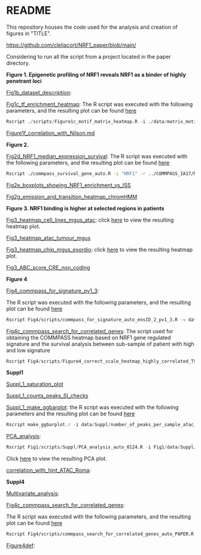 # README

This repository houses the code used for the analysis and creation of figures in "TITLE".

https://github.com/cleliacort/NRF1_paper/blob/main/

Considering to run all the script from a project located in the paper directory.

**Figure 1. Epigenetic profiling of NRF1 reveals NRF1 as a binder of highly penetrant loci**

[Fig1b_dataset_description](https://github.com/cleliacort/NRF1_paper/blob/main/Fig1/scripts/Figure1b_dataset_pheno_description.md): 

[Fig1c_tf_enrichment_heatmap](https://github.com/cleliacort/NRF1_paper/blob/main/Fig1/scripts/Figure1c_motif_matrix_heatmap.R): The R script was executed with the following parameters, and the resulting plot can be found [here](https://github.com/cleliacort/NRF1_paper/blob/main/Fig1/figures/heatmap_motifs_score_obs_exp_atac_tumour_mgus_0423_groupv2_manhattan_ward.D2.png)

```r
Rscript ./scripts/Figure1c_motif_matrix_heatmap.R -i ./data/matrix_motif_atac_tumour_mgus_0423_groupv2.txt -o ./figures -p heatmap_motifs_score_obs_exp_atac_tumour_mgus_0423_groupv2 -c 3 -store_rc TRUE
```

[Figure1f_correlation_with_Nilson.md](https://github.com/cleliacort/NRF1_paper/blob/main/Fig1/scripts/Figure1f_correlation_with_Nilson.md)

**Figure 2.**

[Fig2d_NRF1_median_expression_survival](https://github.com/cleliacort/NRF1_paper/blob/main/Fig2/scripts/commpass_survival_gene_auto.R): The R script was executed with the following parameters, and the resulting plot can be found [here](https://github.com/cleliacort/NRF1_paper/blob/main/Fig2/figures/survival_cluster_survival_commpass_NRF1_median_1123.png)

```bash
Rscript ./commpass_survival_gene_auto.R -i "NRF1" -r ../COMMPASS_IA17/MMRF_CoMMpass_IA17_salmon_geneUnstranded_tpm.tsv -o ./figures -p survival_commpass_NRF1_median_1123 -surv ../COMMPASS_IA17/CoMMpass_IA17_FlatFiles_0323/MMRF_CoMMpass_IA17_STAND_ALONE_SURVIVAL_V2.tsv -c "CD138pos" -t "median"
```

[Fig2e_boxplots_showing_NRF1_enrichment_vs_ISS](https://github.com/cleliacort/NRF1_paper/blob/main/Fig2/scripts/Fig2e_boxplot_tpm_survival.md)

[Fig2g_emission_and_transition_heatmap_chromHMM](https://github.com/cleliacort/NRF1_paper/blob/main/Fig2/scripts/Fig2g_and_Suppl2_emission_and_transition_heatmap_chromHMM_0924.md)

**Figure 3. NRF1 binding is higher at selected regions in patients**

[Fig3_heatmap_cell_lines_mgus_atac](https://github.com/cleliacort/NRF1_paper/blob/main/Fig3/scripts/deeptool_heatmap_atac_1023_PAPER.sh): click [here](https://github.com/cleliacort/NRF1_paper/blob/main/Fig3/figures/deptools_plotprofile_NRF1_consensus_TUMOUR_OF_MGUS_U266_RPMI_KMS27_MM196new_ON_10_master_list_consensus_our_chip_1123_2000_5000_5000_0_2_kmeans1_colorList7.png) to view the resulting heatmap plot.

[Fig3_heatmap_atac_tumour_mgus](https://github.com/cleliacort/NRF1_paper/blob/main/Fig3/scripts/Fig3_heatmap_tumour_mgus.md)

[Fig3_heatmap_chip_mgus_esordio](https://github.com/cleliacort/NRF1_paper/blob/main/Fig3/scripts/deeptool_heatmap_chip_mgus_esordio_0923_PAPER.sh): click [here](https://github.com/cleliacort/NRF1_paper/blob/main/Fig3/figures/deptools_heatmap_plotprofile_master_list_consensus_nrf1_cleaned_from_mgsu_on_CHIP_ESORDIO_ands_MGUS_1123_2000_5000_5000_0_20_kmeans1_colorList7.png) to view the resulting heatmap plot.

[Fig3_ABC_score_CRE_non_coding](https://github.com/cleliacort/NRF1_paper/blob/main/Fig3/scripts/Fig3_checks_enhancer_non_coding_regions_PAPER.md)

**Figure 4**

[Fig4_commpass_for_signature_pv1_3](https://github.com/cleliacort/NRF1_paper/blob/main/Fig4/scripts/commpass_for_signature_auto_ensID_2_pv1_3_PAPER.R):

The R script was executed with the following parameters, and the resulting plot can be found [here](https://github.com/cleliacort/NRF1_paper/blob/main/Fig4/figures/compass_progression_10_master_list_consensus_our_chip_1123_ANNOTATED_selected_TSS_minus_plus_2kb_UP_pv1_3.png)

```bash
Rscript Fig4/scripts/commpass_for_signature_auto_ensID_2_pv1_3.R -v data/MMRF_CoMMpass_IA17_PER_PATIENT_VISIT_V2.tsv -g data/MMRF_CoMMpass_IA17_PER_PATIENT_V2.tsv -i data/10_master_list_consensus_our_chip_1123_ANNOTATED_selected_TSS_minus_plus_2kb_GENE_NAME.bed -r data/MMRF_CoMMpass_IA17_salmon_geneUnstranded_tpm.tsv -o figures -p compass_progression_10_master_list_consensus_our_chip_1123_ANNOTATED_selected_TSS_minus_plus_2kb -t compass_progression_10_master_list_consensus_our_chip_1123_ANNOTATED_selected_TSS_minus_plus_2kb -c "CD138pos" -s TRUE -S "UP" -sub T
```

[Fig4c_commpass_search_for_correlated_genes](https://github.com/cleliacort/NRF1_paper/blob/main/Fig4/scripts/Figure4d_correct_scale_heatmap_highly_correlated_TSS_PAPER.Rmd): The script used for obtaining the COMMPASS heatmap based on NRF1 gene regulated signature and the survival analysis between sub-sample of patient with high and low signature 

```r
Rscript Fig4/scripts/Figure4_correct_scale_heatmap_highly_correlated_TSS_and_survivals.md
```

**Suppl1**

[Suppl_1_saturation_plot](https://github.com/cleliacort/NRF1_paper/blob/main/Fig1/scripts/Suppl/Suppl_1a_saturation_plot.md)

[Suppl_1_counts_peaks_SI_checks](https://github.com/cleliacort/NRF1_paper/blob/main/Fig1/scripts/Suppl/Suppl_1b_counts_peaks_SI_checks.md)

[Suppl_1_make_ggbarplot](https://github.com/cleliacort/NRF1_paper/blob/main/Fig1/scripts/Suppl/Suppl_1b_make_ggbarplot.R): the R script was executed with the following parameters and the resulting plot can be found [here](https://github.com/cleliacort/NRF1_paper/blob/main/Fig1/figures/Suppl/peaks_for_SI_atac_tumour_mgus_0423.png)

```jsx
Rscript make_ggbarplot.r -i data/Suppl/number_of_peaks_per_sample_atac_tumour_mgus_2023.txt -o figures/Suppl -p peaks_for_SI_atac_tumour_mgus_0423.png -x "Filename" -y "NumLines" -pheno data/Suppl/sample_sheet_official_clinical_2023_subsetted_PHENOTYPE.csv -y_lab "Number of peaks" -x_lab ""
```

[PCA_analysis](https://github.com/cleliacort/NRF1_paper/blob/main/Fig1/scripts/Suppl/PCA_analysis_auto_0124.R):

```r
Rscript Fig1/scripts/Suppl/PCA_analysis_auto_0124.R -i Fig1/data/Suppl/matrix_with_multicov_atac_mgus_MAXIMUM_VALUE_0423.txt -o Fig1/figures/Suppl/ -p "PCA_master_list_tumour_of_tumour_samples.png" -pheno Fig1/data/Suppl/sample_sheet_official_clinical_2023_subsetted_PHENOTYPE.csv
```

Click [here](https://github.com/cleliacort/NRF1_paper/blob/main/Fig1/figures/Suppl/PCA_master_list_tumour_of_tumour_samples.png) to view the resulting PCA plot.

[correlation_with_hint_ATAC_Roma](https://github.com/cleliacort/NRF1_paper/blob/main/Fig1/scripts/Suppl/correlation_with_hint_ATAC_Roma.md):

**Suppl4**

[Multivariate_analysis](https://github.com/cleliacort/NRF1_paper/blob/main/Fig4/scripts/Suppl/multivariate_analysis_PAPER.md):

[Fig4c_commpass_search_for_correlated_genes](https://github.com/cleliacort/NRF1_paper/blob/main/Fig4/scripts/Figure4d_correct_scale_heatmap_highly_correlated_TSS_PAPER.Rmd):

The R script was executed with the following parameters, and the resulting plot can be found [here](https://github.com/cleliacort/NRF1_paper/blob/main/Fig4/figures/heatmap_correlation_compass_progression_10_master_list_consensus_our_chip_1123_ANNOTATED_selected_TSS_minus_plus_2kb_UP_05_wilcox_OR_ISS_pv1_3_0124_manhattan_ward.D_manhattan_ward.D.png)

```bash
Rscript Fig4/scripts/commpass_search_for_correlated_genes_auto_PAPER.R -r data/MMRF_CoMMpass_IA17_salmon_geneUnstranded_tpm.tsv -g data/compass_progression_10_master_list_consensus_our_chip_1123_ANNOTATED_selected_TSS_minus_plus_2kb_UP_05_wilcox_OR_ISS_pv1_3_GENE_NAME.txt -o figures -p heatmap_correlation_compass_progression_10_master_list_consensus_our_chip_1123_ANNOTATED_selected_TSS_minus_plus_2kb_UP_05_wilcox_OR_ISS_pv1_3_0124 -R 2 -C 2 -store_rc T -sub T -t UP -title "Correlation of genes increasing-UP during disease progression matching 10_master_list_consensus_our_chip_1123_ANNOTATED_selected_TSS_minus_plus_2kb_UP_05_wilcox_OR_ISS_pv1_3"
```

[Figure4def](https://github.com/cleliacort/NRF1_paper/blob/main/Fig4/scripts/Figure4_correct_scale_heatmap_highly_correlated_TSS_PAPER.md):